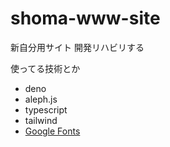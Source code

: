 # shoma-www-site
新自分用サイト
開発リハビリする

使ってる技術とか
- deno
- aleph.js
- typescript
- tailwind
- [Google Fonts](https://fonts.google.com/icons?selected=Material+Icons)
